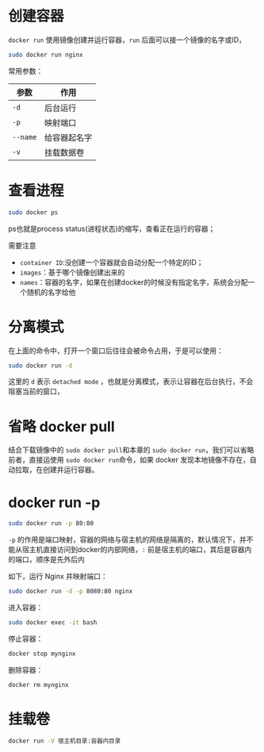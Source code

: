 # 创建容器

`docker run` 使用镜像创建并运行容器，`run` 后面可以接一个镜像的名字或ID，

```bash
sudo docker run nginx
```

常用参数：

|参数|作用|
|---|---|
|`-d`|后台运行|
|`-p`|映射端口|
|`--name`|给容器起名字|
|`-v`|挂载数据卷|

# 查看进程

```bash
sudo docker ps
```

ps也就是process status(进程状态)的缩写，查看正在运行的容器；

需要注意 
- `container ID`:没创建一个容器就会自动分配一个特定的ID；
- `images`：基于哪个镜像创建出来的
- `names`：容器的名字，如果在创建docker的时候没有指定名字，系统会分配一个随机的名字给他

# 分离模式

在上面的命令中，打开一个窗口后往往会被命令占用，于是可以使用：

```bash
sudo docker run -d
```

这里的 `d` 表示 `detached mode` ，也就是分离模式，表示让容器在后台执行，不会阻塞当前的窗口，

# 省略 docker pull

结合下载镜像中的 `sudo docker pull`和本章的 `sudo docker run`，我们可以省略前者，直接运使用 `sudo docker run`命令，如果 docker 发现本地镜像不存在，自动拉取，在创建并运行容器。

# docker run -p

```bash
sudo docker run -p 80:80
```

`-p` 的作用是端口映射，容器的网络与宿主机的网络是隔离的，默认情况下，并不能从宿主机直接访问到docker的内部网络，`:` 前是宿主机的端口，其后是容器内的端口，顺序是先外后内

如下，运行 Nginx 并映射端口：

```bash
sudo docker run -d -p 8080:80 nginx
```

进入容器：

```bash
sudo docker exec -it bash
```

停止容器：

```bash
docker stop mynginx
```

删除容器：

```bash
docker rm mynginx
```

# 挂载卷

```bash
docker run -V 宿主机目录:容器内目录
```
